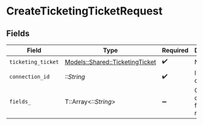 # CreateTicketingTicketRequest


## Fields

| Field                                                                     | Type                                                                      | Required                                                                  | Description                                                               |
| ------------------------------------------------------------------------- | ------------------------------------------------------------------------- | ------------------------------------------------------------------------- | ------------------------------------------------------------------------- |
| `ticketing_ticket`                                                        | [Models::Shared::TicketingTicket](../../models/shared/ticketingticket.md) | :heavy_check_mark:                                                        | N/A                                                                       |
| `connection_id`                                                           | *::String*                                                                | :heavy_check_mark:                                                        | ID of the connection                                                      |
| `fields_`                                                                 | T::Array<*::String*>                                                      | :heavy_minus_sign:                                                        | Comma-delimited fields to return                                          |